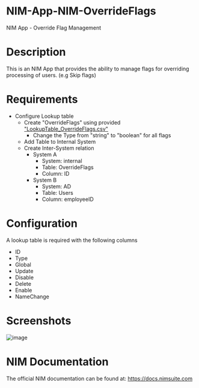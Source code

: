 # NIM-App-NIM-OverrideFlags
NIM App - Override Flag Management

# Description
This is an NIM App that provides the ability to manage flags for overriding processing of users. (e.g Skip flags)

# Requirements
- Configure Lookup table
    - Create "OverrideFlags" using provided ["LookupTable_OverrideFlags.csv"](LookupTable_OverrideFlags.csv)
        - Change the Type from "string" to "boolean" for all flags	
	- Add Table to Internal System
	- Create Inter-System relation
		- System A
			- System: internal
			- Table: OverrideFlags
			- Column: ID
		- System B
			- System: AD
			- Table: Users
			- Column: employeeID

# Configuration
A lookup table is required with the following columns
- ID
- Type
- Global
- Update
- Disable
- Delete 
- Enable
- NameChange


# Screenshots
![image](https://github.com/user-attachments/assets/1392f98a-83be-457f-a77e-d22dc99fd7da)




# NIM Documentation
The official NIM documentation can be found at: https://docs.nimsuite.com
